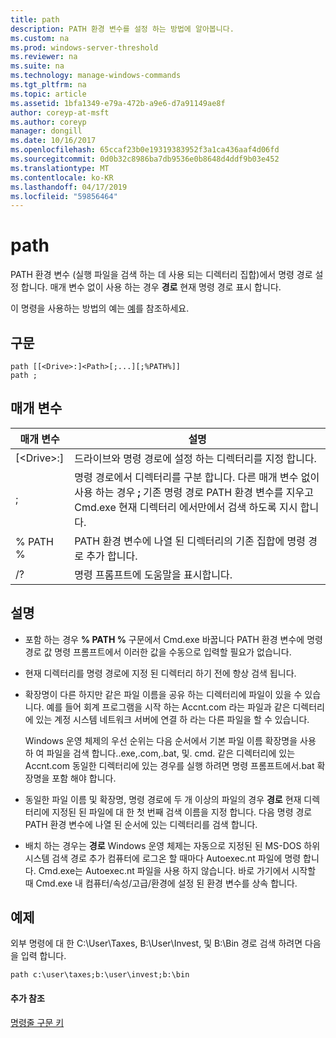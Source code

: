 ```yaml
---
title: path
description: PATH 환경 변수를 설정 하는 방법에 알아봅니다.
ms.custom: na
ms.prod: windows-server-threshold
ms.reviewer: na
ms.suite: na
ms.technology: manage-windows-commands
ms.tgt_pltfrm: na
ms.topic: article
ms.assetid: 1bfa1349-e79a-472b-a9e6-d7a91149ae8f
author: coreyp-at-msft
ms.author: coreyp
manager: dongill
ms.date: 10/16/2017
ms.openlocfilehash: 65ccaf23b0e19319383952f3a1ca436aaf4d06fd
ms.sourcegitcommit: 0d0b32c8986ba7db9536e0b8648d4ddf9b03e452
ms.translationtype: MT
ms.contentlocale: ko-KR
ms.lasthandoff: 04/17/2019
ms.locfileid: "59856464"
---
```

# <a name="path"></a>path



PATH 환경 변수 (실행 파일을 검색 하는 데 사용 되는 디렉터리 집합)에서 명령 경로 설정 합니다. 매개 변수 없이 사용 하는 경우 **경로** 현재 명령 경로 표시 합니다.

이 명령을 사용하는 방법의 예는 [예](#BKMK_examples)를 참조하세요.

## <a name="syntax"></a>구문

```
path [[<Drive>:]<Path>[;...][;%PATH%]]
path ;
```

## <a name="parameters"></a>매개 변수

|매개 변수|설명|
|---------|-----------|
|[\<Drive>:]<Path>|드라이브와 명령 경로에 설정 하는 디렉터리를 지정 합니다.|
|;|명령 경로에서 디렉터리를 구분 합니다. 다른 매개 변수 없이 사용 하는 경우 **;** 기존 명령 경로 PATH 환경 변수를 지우고 Cmd.exe 현재 디렉터리 에서만에서 검색 하도록 지시 합니다.|
|% PATH %|PATH 환경 변수에 나열 된 디렉터리의 기존 집합에 명령 경로 추가 합니다.|
|/?|명령 프롬프트에 도움말을 표시합니다.|

## <a name="remarks"></a>설명

-   포함 하는 경우 **% PATH %** 구문에서 Cmd.exe 바꿉니다 PATH 환경 변수에 명령 경로 값 명령 프롬프트에서 이러한 값을 수동으로 입력할 필요가 없습니다.
-   현재 디렉터리를 명령 경로에 지정 된 디렉터리 하기 전에 항상 검색 됩니다.
-   확장명이 다른 하지만 같은 파일 이름을 공유 하는 디렉터리에 파일이 있을 수 있습니다. 예를 들어 회계 프로그램을 시작 하는 Accnt.com 라는 파일과 같은 디렉터리에 있는 계정 시스템 네트워크 서버에 연결 하 라는 다른 파일을 할 수 있습니다.

    Windows 운영 체제의 우선 순위는 다음 순서에서 기본 파일 이름 확장명을 사용 하 여 파일을 검색 합니다..exe,.com,.bat, 및. cmd. 같은 디렉터리에 있는 Accnt.com 동일한 디렉터리에 있는 경우를 실행 하려면 명령 프롬프트에서.bat 확장명을 포함 해야 합니다.
-   동일한 파일 이름 및 확장명, 명령 경로에 두 개 이상의 파일의 경우 **경로** 현재 디렉터리에 지정된 된 파일에 대 한 첫 번째 검색 이름을 지정 합니다. 다음 명령 경로 PATH 환경 변수에 나열 된 순서에 있는 디렉터리를 검색 합니다.
-   배치 하는 경우는 **경로** Windows 운영 체제는 자동으로 지정된 된 MS-DOS 하위 시스템 검색 경로 추가 컴퓨터에 로그온 할 때마다 Autoexec.nt 파일에 명령 합니다. Cmd.exe는 Autoexec.nt 파일을 사용 하지 않습니다. 바로 가기에서 시작할 때 Cmd.exe 내 컴퓨터/속성/고급/환경에 설정 된 환경 변수를 상속 합니다.

## <a name="BKMK_examples"></a>예제

외부 명령에 대 한 C:\User\Taxes, B:\User\Invest, 및 B:\Bin 경로 검색 하려면 다음을 입력 합니다.

`path c:\user\taxes;b:\user\invest;b:\bin`

#### <a name="additional-references"></a>추가 참조

[명령줄 구문 키](command-line-syntax-key.md)